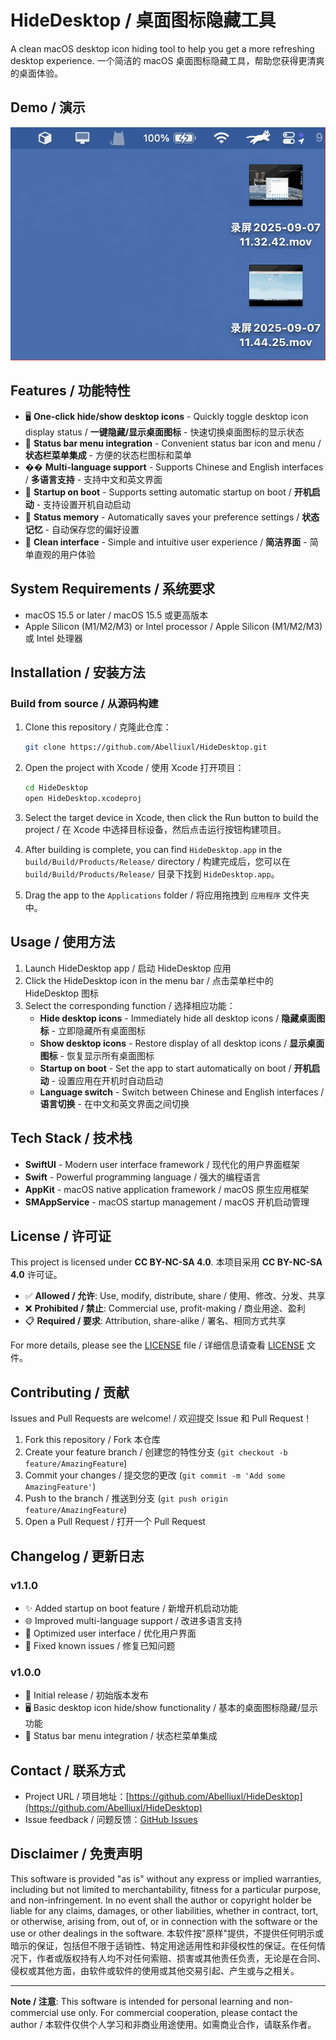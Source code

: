 # HideDesktop / 桌面图标隐藏工具

A clean macOS desktop icon hiding tool to help you get a more refreshing desktop experience.
一个简洁的 macOS 桌面图标隐藏工具，帮助您获得更清爽的桌面体验。

## Demo / 演示

![HideDesktop Demo](assets/hide-desktop-demo.gif)

## Features / 功能特性

- 🖥️ **One-click hide/show desktop icons** - Quickly toggle desktop icon display status / **一键隐藏/显示桌面图标** - 快速切换桌面图标的显示状态
- 🎯 **Status bar menu integration** - Convenient status bar icon and menu / **状态栏菜单集成** - 方便的状态栏图标和菜单
- �� **Multi-language support** - Supports Chinese and English interfaces / **多语言支持** - 支持中文和英文界面
- 🚀 **Startup on boot** - Supports setting automatic startup on boot / **开机启动** - 支持设置开机自动启动
- 💾 **Status memory** - Automatically saves your preference settings / **状态记忆** - 自动保存您的偏好设置
- 🎨 **Clean interface** - Simple and intuitive user experience / **简洁界面** - 简单直观的用户体验

## System Requirements / 系统要求

- macOS 15.5 or later / macOS 15.5 或更高版本
- Apple Silicon (M1/M2/M3) or Intel processor / Apple Silicon (M1/M2/M3) 或 Intel 处理器

## Installation / 安装方法

### Build from source / 从源码构建

1. Clone this repository / 克隆此仓库：
   ```bash
   git clone https://github.com/Abelliuxl/HideDesktop.git
   ```

2. Open the project with Xcode / 使用 Xcode 打开项目：
   ```bash
   cd HideDesktop
   open HideDesktop.xcodeproj
   ```

3. Select the target device in Xcode, then click the Run button to build the project / 在 Xcode 中选择目标设备，然后点击运行按钮构建项目。

4. After building is complete, you can find `HideDesktop.app` in the `build/Build/Products/Release/` directory / 构建完成后，您可以在 `build/Build/Products/Release/` 目录下找到 `HideDesktop.app`。

5. Drag the app to the `Applications` folder / 将应用拖拽到 `应用程序` 文件夹中。

## Usage / 使用方法

1. Launch HideDesktop app / 启动 HideDesktop 应用
2. Click the HideDesktop icon in the menu bar / 点击菜单栏中的 HideDesktop 图标
3. Select the corresponding function / 选择相应功能：
   - **Hide desktop icons** - Immediately hide all desktop icons / **隐藏桌面图标** - 立即隐藏所有桌面图标
   - **Show desktop icons** - Restore display of all desktop icons / **显示桌面图标** - 恢复显示所有桌面图标
   - **Startup on boot** - Set the app to start automatically on boot / **开机启动** - 设置应用在开机时自动启动
   - **Language switch** - Switch between Chinese and English interfaces / **语言切换** - 在中文和英文界面之间切换

## Tech Stack / 技术栈

- **SwiftUI** - Modern user interface framework / 现代化的用户界面框架
- **Swift** - Powerful programming language / 强大的编程语言
- **AppKit** - macOS native application framework / macOS 原生应用框架
- **SMAppService** - macOS startup management / macOS 开机启动管理

## License / 许可证

This project is licensed under **CC BY-NC-SA 4.0**.
本项目采用 **CC BY-NC-SA 4.0** 许可证。

- ✅ **Allowed / 允许**: Use, modify, distribute, share / 使用、修改、分发、共享
- ❌ **Prohibited / 禁止**: Commercial use, profit-making / 商业用途、盈利
- 📋 **Required / 要求**: Attribution, share-alike / 署名、相同方式共享

For more details, please see the [LICENSE](LICENSE) file / 详细信息请查看 [LICENSE](LICENSE) 文件。

## Contributing / 贡献

Issues and Pull Requests are welcome! / 欢迎提交 Issue 和 Pull Request！

1. Fork this repository / Fork 本仓库
2. Create your feature branch / 创建您的特性分支 (`git checkout -b feature/AmazingFeature`)
3. Commit your changes / 提交您的更改 (`git commit -m 'Add some AmazingFeature'`)
4. Push to the branch / 推送到分支 (`git push origin feature/AmazingFeature`)
5. Open a Pull Request / 打开一个 Pull Request

## Changelog / 更新日志

### v1.1.0
- ✨ Added startup on boot feature / 新增开机启动功能
- 🌐 Improved multi-language support / 改进多语言支持
- 🎨 Optimized user interface / 优化用户界面
- 🐛 Fixed known issues / 修复已知问题

### v1.0.0
- 🎉 Initial release / 初始版本发布
- 🖥️ Basic desktop icon hide/show functionality / 基本的桌面图标隐藏/显示功能
- 🎯 Status bar menu integration / 状态栏菜单集成

## Contact / 联系方式

- Project URL / 项目地址：[https://github.com/Abelliuxl/HideDesktop](https://github.com/Abelliuxl/HideDesktop)
- Issue feedback / 问题反馈：[GitHub Issues](https://github.com/Abelliuxl/HideDesktop/issues)

## Disclaimer / 免责声明

This software is provided "as is" without any express or implied warranties, including but not limited to merchantability, fitness for a particular purpose, and non-infringement. In no event shall the author or copyright holder be liable for any claims, damages, or other liabilities, whether in contract, tort, or otherwise, arising from, out of, or in connection with the software or the use or other dealings in the software.
本软件按"原样"提供，不提供任何明示或暗示的保证，包括但不限于适销性、特定用途适用性和非侵权性的保证。在任何情况下，作者或版权持有人均不对任何索赔、损害或其他责任负责，无论是在合同、侵权或其他方面，由软件或软件的使用或其他交易引起、产生或与之相关。

---

**Note / 注意**: This software is intended for personal learning and non-commercial use only. For commercial cooperation, please contact the author / 本软件仅供个人学习和非商业用途使用。如需商业合作，请联系作者。
